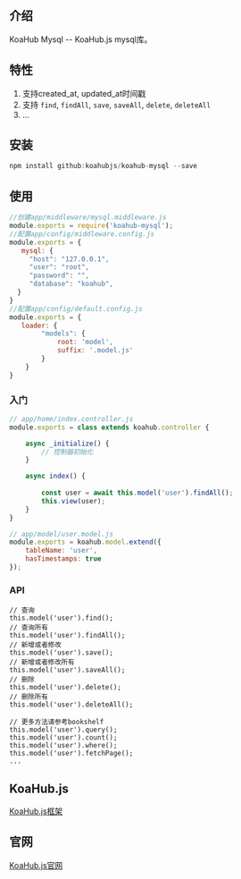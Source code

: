 ## 介绍

KoaHub Mysql -- KoaHub.js mysql库。

## 特性
1. 支持created_at, updated_at时间戳
2. 支持 `find`, `findAll`, `save`, `saveAll`, `delete`, `deleteAll`
3. ...

## 安装
```js
npm install github:koahubjs/koahub-mysql --save
```

## 使用

```javascript
//创建app/middleware/mysql.middleware.js
module.exports = require('koahub-mysql');
//配置app/config/middleware.config.js
module.exports = {
   mysql: {
     "host": "127.0.0.1",
     "user": "root",
     "password": "",
     "database": "koahub",
  }
}
//配置app/config/default.config.js
module.exports = {
   loader: {
        "models": {
            root: 'model',
            suffix: '.model.js'
        }
    }
}
```

### 入门
```js
// app/home/index.controller.js
module.exports = class extends koahub.controller {

    async _initialize() {
        // 控制器初始化
    }

    async index() {
    	 
    	const user = await this.model('user').findAll();
        this.view(user);
    }
}

// app/model/user.model.js
module.exports = koahub.model.extend({
    tableName: 'user',
    hasTimestamps: true
});
```
### API
```
// 查询
this.model('user').find();
// 查询所有
this.model('user').findAll();
// 新增或者修改
this.model('user').save();
// 新增或者修改所有
this.model('user').saveAll();
// 删除
this.model('user').delete();
// 删除所有
this.model('user').deleteAll();

// 更多方法请参考bookshelf
this.model('user').query();
this.model('user').count();
this.model('user').where();
this.model('user').fetchPage();
...

```

## KoaHub.js
[KoaHub.js框架](https://github.com/koahubjs/koahub)

## 官网
[KoaHub.js官网](http://js.koahub.com)